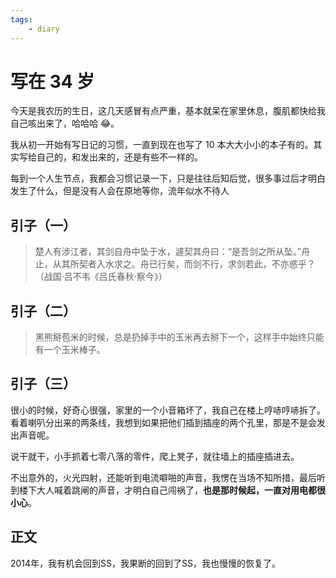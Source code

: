 ```yaml
---
tags:
    - diary
---
```


# 写在 34 岁

今天是我农历的生日，这几天感冒有点严重，基本就呆在家里休息，腹肌都快给我自己咳出来了，哈哈哈 😂。

我从初一开始有写日记的习惯，一直到现在也写了 10 本大大小小的本子有的。其实写给自己的，和发出来的，还是有些不一样的。

每到一个人生节点，我都会习惯记录一下，只是往往后知后觉，很多事过后才明白发生了什么，但是没有人会在原地等你，流年似水不待人

## 引子（一）

> 楚人有涉江者，其剑自舟中坠于水，遽契其舟曰：“是吾剑之所从坠。”舟止，从其所契者入水求之。舟已行矣，而剑不行，求剑若此，不亦惑乎？（战国·吕不韦《吕氏春秋·察今》）

## 引子（二）

> 黑熊掰苞米的时候，总是扔掉手中的玉米再去掰下一个，这样手中始终只能有一个玉米棒子。

## 引子（三）

很小的时候，好奇心很强，家里的一个小音箱坏了，我自己在楼上哼哧哼哧拆了。看着喇叭分出来的两条线，我想到如果把他们插到插座的两个孔里，那是不是会发出声音呢。

说干就干，小手抓着七零八落的零件，爬上凳子，就往墙上的插座插进去。

不出意外的，火光四射，还能听到电流噼啪的声音，我愣在当场不知所措，最后听到楼下大人喊着跳闸的声音，才明白自己闯祸了，**也是那时候起，一直对用电都很小心**。

## 正文

2014年，我有机会回到SS，我果断的回到了SS，我也慢慢的恢复了。
